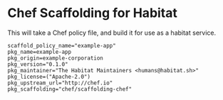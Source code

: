 # Chef Scaffolding for Habitat

This will take a Chef policy file, and build it for use as a habitat service.

```
scaffold_policy_name="example-app"
pkg_name=example-app
pkg_origin=example-corporation
pkg_version="0.1.0"
pkg_maintainer="The Habitat Maintainers <humans@habitat.sh>"
pkg_license=("Apache-2.0")
pkg_upstream_url="http://chef.io"
pkg_scaffolding="chef/scaffolding-chef"
```
